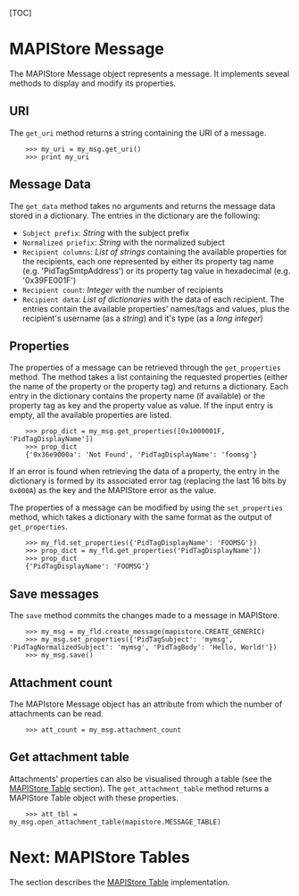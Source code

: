 [TOC]

# MAPIStore Message #

The MAPIStore Message object represents a message. It implements seveal methods to display and modify its properties.

## URI ##

The `get_uri` method returns a string containing the URI of a message.

        >>> my_uri = my_msg.get_uri()
        >>> print my_uri

## Message Data ##

The `get_data` method takes no arguments and returns the message data stored in a dictionary. The entries in the dictionary are the following:

 - `Subject prefix`: *String* with the subject prefix
 - `Normalized priefix`: *String* with the normalized subject
 - `Recipient columns`: *List of strings* containing the available properties for the recipients, each one represented by either its property tag name (e.g. 'PidTagSmtpAddress') or its property tag value in hexadecimal (e.g. '0x39FE001F')
 - `Recipient count`: *Integer* with the number of recipients
 - `Recipient data`: *List of dictionaries* with the data of each recipient. The entries contain the available properties' names/tags and values, plus the recipient's username (as a *string*) and it's type (as a *long integer*)
 
## Properties ##

The properties of a message can be retrieved through the `get_properties` method. The method takes a list containing the requested properties (either the name of the property or the property tag) and returns a dictionary.
Each entry in the dictionary contains the property name (if available) or the property tag as key and the property value as value.
If the input entry is empty, all the available properties are listed.

        >>> prop_dict = my_msg.get_properties([0x1000001F, 'PidTagDisplayName'])
        >>> prop_dict
        {'0x36e9000a': 'Not Found', 'PidTagDisplayName': 'foomsg'}

If an error is found when retrieving the data of a property, the entry in the dictionary is formed by its associated error tag (replacing the last 16 bits by `0x000A`) as the key and the MAPIStore error as the value.

The properties of a message can be modified by using the `set_properties` method, which takes a dictionary with the same format as the output of `get_properties`.

        >>> my_fld.set_properties({'PidTagDisplayName': 'FOOMSG'})
        >>> prop_dict = my_fld.get_properties('PidTagDisplayName'])
        >>> prop_dict
        {'PidTagDisplayName': 'FOOMSG'}

## Save messages ##

The `save` method commits the changes made to a message in MAPIStore.

        >>> my_msg = my_fld.create_message(mapistore.CREATE_GENERIC)
        >>> my_msg.set_properties({'PidTagSubject': 'mymsg', 'PidTagNormalizedSubject': 'mymsg', 'PidTagBody': 'Hello, World!'})
        >>> my_msg.save()


## Attachment count ##

The MAPIstore Message object has an attribute from which the number of attachments can be read.

        >>> att_count = my_msg.attachment_count

## Get attachment table ##

Attachments' properties can also be visualised through a table (see the [MAPIStore Table](mapistoretbl.html) section).
The `get_attachment_table` method returns a MAPIStore Table object with these properties.

        >>> att_tbl = my_msg.open_attachment_table(mapistore.MESSAGE_TABLE)

# Next: MAPIStore Tables #

The section describes the [MAPIStore Table](mapistoretbl.html) implementation.
